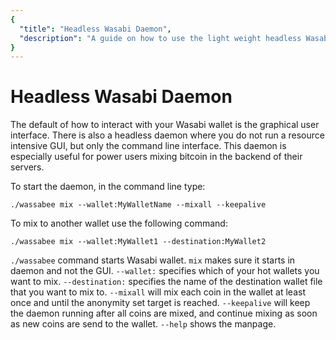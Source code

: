 ```yaml
---
{
  "title": "Headless Wasabi Daemon",
  "description": "A guide on how to use the light weight headless Wasabi daemon to mix your coins. This is the Wasabi documentation, an archive of knowledge about the open-source, non-custodial and privacy-focused Bitcoin wallet for desktop."
}
---
```


# Headless Wasabi Daemon
The default of how to interact with your Wasabi wallet is the graphical user interface.
There is also a headless daemon where you do not run a resource intensive GUI, but only the command line interface.
This daemon is especially useful for power users mixing bitcoin in the backend of their servers. 

To start the daemon, in the command line type:

```
./wassabee mix --wallet:MyWalletName --mixall --keepalive
```

To mix to another wallet use the following command:

```
./wassabee mix --wallet:MyWallet1 --destination:MyWallet2
```

`./wassabee` command starts Wasabi wallet.
`mix` makes sure it starts in daemon and not the GUI.
`--wallet:` specifies which of your hot wallets you want to mix.
`--destination:` specifies the name of the destination wallet file that you want to mix to.
`--mixall` will mix each coin in the wallet at least once and until the anonymity set target is reached.
`--keepalive` will keep the daemon running after all coins are mixed, and continue mixing as soon as new coins are send to the wallet.
`--help` shows the manpage.

